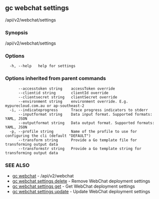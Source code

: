 ## gc webchat settings

/api/v2/webchat/settings

### Synopsis

/api/v2/webchat/settings

### Options

```
  -h, --help   help for settings
```

### Options inherited from parent commands

```
      --accesstoken string    accessToken override
      --clientid string       clientId override
      --clientsecret string   clientSecret override
      --environment string    environment override. E.g. mypurecloud.com.au or ap-southeast-2
  -i, --indicateprogress      Trace progress indicators to stderr
      --inputformat string    Data input format. Supported formats: YAML, JSON
      --outputformat string   Data output format. Supported formats: YAML, JSON
  -p, --profile string        Name of the profile to use for configuring the cli (default "DEFAULT")
      --transform string      Provide a Go template file for transforming output data
      --transformstr string   Provide a Go template string for transforming output data
```

### SEE ALSO

* [gc webchat](gc_webchat.html)	 - /api/v2/webchat
* [gc webchat settings delete](gc_webchat_settings_delete.html)	 - Remove WebChat deployment settings
* [gc webchat settings get](gc_webchat_settings_get.html)	 - Get WebChat deployment settings
* [gc webchat settings update](gc_webchat_settings_update.html)	 - Update WebChat deployment settings


